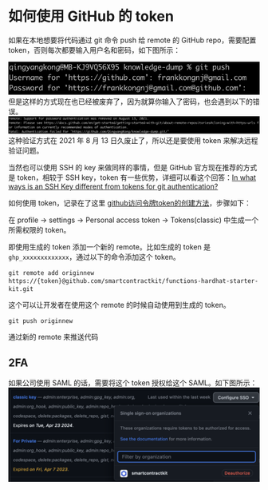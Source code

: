 
# 如何使用 GitHub 的 token
如果在本地想要将代码通过 git 命令 push 给 remote 的 GitHub repo，需要配置 token，否则每次都要输入用户名和密码，如下图所示：

![alt text](./../../imgs/Github-token-0.png "Title")
但是这样的方式现在也已经被废弃了，因为就算你输入了密码，也会遇到以下的错误。
![alt text](./../../imgs/Github-token-1.png "Title")
这种验证方式在 2021 年 8 月 13 日久废止了，所以还是要使用 token 来解决远程验证问题。

当然也可以使用 SSH 的 key 来做同样的事情，但是 GitHub 官方现在推荐的方式是 token，相较于 SSH key，token 有一些优势，详细可以看这个回答：[In what ways is an SSH Key different from tokens for git authentication?](https://stackoverflow.com/questions/67077837/in-what-ways-is-an-ssh-key-different-from-tokens-for-git-authentication)

如何使用 token，记录在了这里
[github访问令牌token的创建方法](https://zhuanlan.zhihu.com/p/501872439)，步骤如下：

在 profile -> settings -> Personal access token -> Tokens(classic) 中生成一个所需权限的 token。

即使用生成的 token 添加一个新的 remote。比如生成的 token 是`ghp_xxxxxxxxxxxxx`，通过以下的命令添加这个 token。

```
git remote add originnew https://{token}@github.com/smartcontractkit/functions-hardhat-starter-kit.git
```
这个可以让开发者在使用这个 remote 的时候自动使用到生成的 token。

```
git push originnew
```
通过新的 remote 来推送代码

## 2FA
如果公司使用 SAML 的话，需要将这个 token 授权给这个 SAML。如下图所示：
![alt text](./../../imgs/Github-token-2.png "Title")